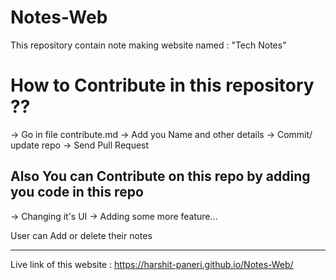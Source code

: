 # Notes-Web
This repository contain note making website named : "Tech Notes" 

# How to Contribute in this repository ??
  -> Go in file contribute.md
  -> Add you Name and other details
  -> Commit/ update repo 
  -> Send Pull Request
  
  
<h2> Also You can Contribute on this repo by adding you code in this repo </h2>
 -> Changing it's UI
 -> Adding some more feature...

User can Add or delete their notes
__________________________________________________
Live link of this website : https://harshit-paneri.github.io/Notes-Web/
